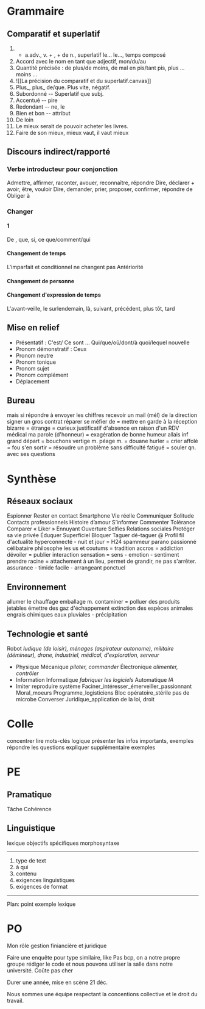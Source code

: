 # Grammaire
## Comparatif et superlatif
1.  + a.adv., v. + , + de n., superlatif le... le..., temps composé
2. Accord avec le nom en tant que adjectif, mon/du/au
3. Quantité précisée : de plus/de moins, de mal en pis/tant pis, plus ... moins ...
4. ![[La précision du comparatif et du superlatif.canvas]]
5. Plus_, plus_ de/que. Plus vite, négatif.
6. Subordonné -- Superlatif que subj.
7. Accentué -- pire
8. Redondant -- ne, le
9. Bien et bon -- attribut
10. De loin
11. Le mieux serait de pouvoir acheter les livres.
12. Faire de son mieux, mieux vaut, il vaut mieux
## Discours indirect/rapporté
### Verbe introducteur pour conjonction
Admettre, affirmer, raconter, avouer, reconnaître, répondre
Dire, déclarer + avoir, être, vouloir
Dire, demander, prier, proposer, confirmer, répondre de
Obliger à
### Changer
#### 1
De , que, si, ce que/comment/qui
#### Changement de temps
L'imparfait et conditionnel ne changent pas
Antériorité
#### Changement de personne
#### Changement d'expression de temps
L'avant-veille, le surlendemain, là, suivant, précédent, plus tôt, tard
## Mise en relief
+ Présentatif : C'est/ Ce sont ... Qui/que/oû/dont/à quoi/lequel                                     nouvelle
+ Pronom démonstratif : Ceux
+ Pronom neutre
+ Pronom tonique
+ Pronom sujet
+ Pronom complément
+ Déplacement
## Bureau
mais si 
répondre à
envoyer les chiffres
recevoir un mail (mél) de la direction 
signer un gros contrat
réparer
se méfier de = mettre en garde
à la réception
bizarre = étrange = curieux
justificatif d'absence
en raison d'un RDV médical
ma parole (d'honneur) = exagération
de bonne humeur
allais inf 
grand départ = bouchons
vertige m.
péage m. = douane
hurler = crier
affolé = fou
s'en sortir = résoudre un problème sans difficulté
fatigué = souler qn. avec ses questions

# Synthèse
## Réseaux sociaux
Espionner 
Rester en contact 
Smartphone 
Vie réelle 
Communiquer 
Solitude 
Contacts professionnels 
Histoire d’amour 
S’informer 
Commenter 
Tolérance 
Comparer 
« Liker » 
Ennuyant 
Ouverture 
Selfies 
Relations sociales 
Protéger sa vie privée 
Éduquer 
Superficiel
Bloquer
Taguer dé-taguer @
Profil
fil d'actualité
hyperconnecté - nuit et jour = H24
spammeur
parano
passionné 
célibataire philosophe
les us et coutums = tradition
accros = addiction
dévoiler = publier
interaction
sensation = sens - emotion - sentiment
prendre racine = attachement à un lieu, permet de grandir, ne pas s'arrêter.
assurance - timide
facile - arrangeant
ponctuel
## Environnement
allumer le chauffage
emballage m.
contaminer = polluer
des produits jetables
émettre des gaz d'échappement
extinction des espèces animales
engrais chimiques
eaux pluviales - précipitation
## Technologie et santé
Robot _ludique (de loisir), ménages (aspirateur autonome), militaire (démineur), drone, industriel, médical, d'exploration, serveur_
+ Physique
Mécanique _piloter, commander_
Électronique _alimenter, contrôler_ 
+  Information
Informatique _fabriquer les logiciels_
Automatique _IA_
+ Imiter reproduire système
Faciner_intéresser_émerveiller_passionnant
Moral_moeurs
Programme_logisticiens
Bloc opératoire_stérile pas de microbe
Converser
Juridique_application de la loi, droit
# Colle
concentrer
lire
mots-clés logique
présenter les infos importants, exemples
répondre les questions
expliquer supplémentaire exemples
# PE
## Pramatique
Tâche
Cohérence
## Linguistique
lexique
objectifs spécifiques
morphosyntaxe

---
1. type de text
2. à qui
3. contenu
4. exigences linguistiques
5. exigences de format
---
Plan: point exemple lexique











# PO
Mon rôle gestion finiancière et juridique

Faire une enquête pour type similaire, like
Pas bcp, on a notre propre groupe rédiger le code et nous pouvons utiliser la salle dans notre université. Coûte pas cher

Durer une année, mise en scène 21 déc.

Nous sommes une équipe respectant la concentions collective et le droit du travail.